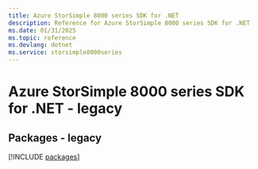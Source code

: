 ```yaml
---
title: Azure StorSimple 8000 series SDK for .NET
description: Reference for Azure StorSimple 8000 series SDK for .NET
ms.date: 01/31/2025
ms.topic: reference
ms.devlang: dotnet
ms.service: storsimple8000series
---
```

# Azure StorSimple 8000 series SDK for .NET - legacy
## Packages - legacy
[!INCLUDE [packages](storsimple-8000-series-index.md)]
